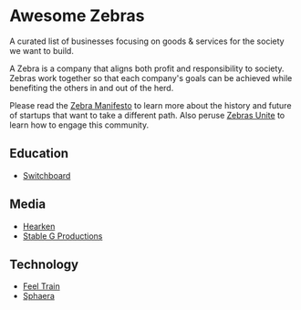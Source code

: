 # Awesome Zebras

A curated list of businesses focusing on goods &amp; services for the society we want to build.

A Zebra is a company that aligns both profit and responsibility to society.
Zebras work together so that each company's goals can be achieved while benefiting
the others in and out of the herd.

Please read the [Zebra Manifesto](https://medium.com/@sexandstartups/zebrasfix-c467e55f9d96) to learn more
about the history and future of startups that want to take a different path. Also peruse
[Zebras Unite](https://www.zebrasunite.com) to learn how to engage this community.

## Education

* [Switchboard](https://switchboardhq.com/)

## Media

* [Hearken](https://www.wearehearken.com/)
* [Stable G Productions](https://www.stableg.com/)

## Technology

* [Feel Train](https://feeltrain.com/)
* [Sphaera](https://sphaera.world/)
